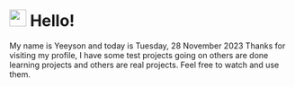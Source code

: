  <h1>
    <img src="https://emojis.slackmojis.com/emojis/images/1643510097/45343/hi.gif?1643510097" width="30"/> 
    Hello!
 </h1>
 <p>
    My name is Yeeyson and today is Tuesday, 28 November 2023
    Thanks for visiting my profile, I have some test projects going on others are done learning projects and others are real projects.
    Feel free to watch and use them.
 </p>